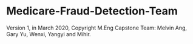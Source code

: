 # Medicare-Fraud-Detection-Team

Version 1, in March 2020, Copyright M.Eng Capstone Team: Melvin Ang, Gary Yu, Wenxi, Yangyi and Mihir.
